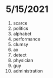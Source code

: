 # 5/15/2021

1. scarce
2. politics
3. alphabet
4. performance
5. clumsy
6. ax
7. detect
8. physician
9. guy
10. administration

